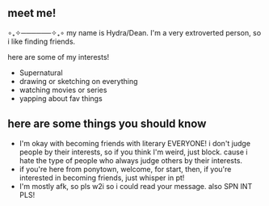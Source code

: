 ## meet me!
  ∘₊✧──────✧₊∘
my name is Hydra/Dean. I'm a very extroverted person, so i like finding friends.

here are some of my interests!

- Supernatural
- drawing or sketching on everything
- watching movies or series
- yapping about fav things
## here are some things you should know
- I'm okay with becoming friends with literary EVERYONE! i don't judge people by their interests, so if you think I'm weird, just block. cause i hate the type of people who always judge others by their interests.
- if you're here from ponytown, welcome, for start, then, if you're interested in becoming friends, just whisper in pt!
- I'm mostly afk, so pls w2i so i could read your message. also SPN INT PLS!
  
